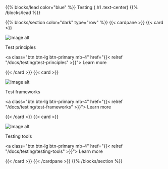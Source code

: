 {{% blocks/lead color="blue" %}}
Testing
{.h1 .text-center}
{{% /blocks/lead %}}

{{% blocks/section color="dark" type="row" %}}
{{< cardpane >}}
{{< card >}}

![Image alt](/principles.png)

Test principles

<a class="btn btn-lg btn-primary mb-4" href="{{< relref "/docs/testing/test-principles" >}}">
Learn more <i class="fas fa-arrow-alt-circle-right ms-2"></i>
</a>

{{< /card >}}
{{< card >}}

![Image alt](/framework.png)

Test frameworks

<a class="btn btn-lg btn-primary mb-4" href="{{< relref "/docs/testing/test-frameworks" >}}">
Learn more <i class="fas fa-arrow-alt-circle-right ms-2"></i>
</a>

{{< /card >}}
{{< card >}}

![Image alt](/tools.png)

Testing tools

<a class="btn btn-lg btn-primary mb-4" href="{{< relref "/docs/testing/testing-tools" >}}">
Learn more <i class="fas fa-arrow-alt-circle-right ms-2"></i>
</a>

{{< /card >}}
{{< /cardpane >}}
{{% /blocks/section %}}